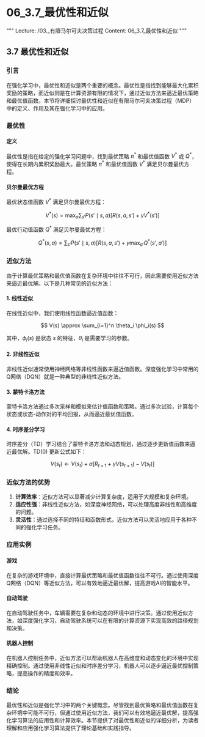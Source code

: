# 06_3.7_最优性和近似

"""
Lecture: /03._有限马尔可夫决策过程
Content: 06_3.7_最优性和近似
"""

## 3.7 最优性和近似

### 引言

在强化学习中，最优性和近似是两个重要的概念。最优性是指找到能够最大化累积奖励的策略，而近似则是在计算资源有限的情况下，通过近似方法来逼近最优策略和最优值函数。本节将详细探讨最优性和近似在有限马尔可夫决策过程（MDP）中的定义、作用及其在强化学习中的应用。

### 最优性

#### 定义
最优性是指在给定的强化学习问题中，找到最优策略 $\pi^*$ 和最优值函数 $V^*$ 或 $Q^*$，使得在长期内累积奖励最大。最优策略 $\pi^*$ 和最优值函数 $V^*$ 满足贝尔曼最优方程。

#### 贝尔曼最优方程

最优状态值函数 $V^*$ 满足贝尔曼最优方程：

$$ V^*(s) = \max_a \sum_{s'} P(s' \mid s, a) \left[ R(s, a, s') + \gamma V^*(s') \right] $$

最优行动值函数 $Q^*$ 满足贝尔曼最优方程：

$$ Q^*(s, a) = \sum_{s'} P(s' \mid s, a) \left[ R(s, a, s') + \gamma \max_{a'} Q^*(s', a') \right] $$

### 近似方法

由于计算最优策略和最优值函数在复杂环境中往往不可行，因此需要使用近似方法来逼近最优解。以下是几种常见的近似方法：

#### 1. 线性近似

在线性近似中，我们使用线性函数逼近值函数：

$$ V(s) \approx \sum_{i=1}^n \theta_i \phi_i(s) $$

其中，$\phi_i(s)$ 是状态 $s$ 的特征，$\theta_i$ 是需要学习的参数。

#### 2. 非线性近似

非线性近似通常使用神经网络等非线性函数来逼近值函数。深度强化学习中常用的Q网络（DQN）就是一种典型的非线性近似方法。

#### 3. 蒙特卡洛方法

蒙特卡洛方法通过多次采样和模拟来估计值函数和策略。通过多次试验，计算每个状态或状态-动作对的平均回报，从而逼近最优值函数。

#### 4. 时序差分学习

时序差分（TD）学习结合了蒙特卡洛方法和动态规划，通过逐步更新值函数来逼近最优解。TD(0) 更新公式如下：

$$ V(s_t) \leftarrow V(s_t) + \alpha [R_{t+1} + \gamma V(s_{t+1}) - V(s_t)] $$

### 近似方法的优势

1. **计算效率**：近似方法可以显著减少计算复杂度，适用于大规模和复杂环境。
2. **适应性强**：非线性近似方法，如深度神经网络，可以处理高度非线性和高维度的问题。
3. **灵活性**：通过选择不同的特征和函数形式，近似方法可以灵活地应用于各种不同的强化学习任务。

### 应用实例

#### 游戏
在复杂的游戏环境中，直接计算最优策略和最优值函数往往不可行。通过使用深度Q网络（DQN）等近似方法，可以有效地逼近最优解，提高游戏AI的智能水平。

#### 自动驾驶
在自动驾驶任务中，车辆需要在复杂和动态的环境中进行决策。通过使用近似方法，如深度强化学习，自动驾驶系统可以在有限的计算资源下实现高效的路径规划和决策。

#### 机器人控制
在机器人控制任务中，近似方法可以帮助机器人在高维度和动态变化的环境中实现精确控制。通过使用非线性近似和时序差分学习，机器人可以逐步逼近最优控制策略，提高操作的精度和效率。

### 结论

最优性和近似是强化学习中的两个关键概念。尽管找到最优策略和最优值函数在复杂环境中可能不可行，但通过使用近似方法，我们可以有效地逼近最优解，提高强化学习算法的应用性和计算效率。本节提供了对最优性和近似的详细分析，为读者理解和应用强化学习算法提供了理论基础和实践指导。
